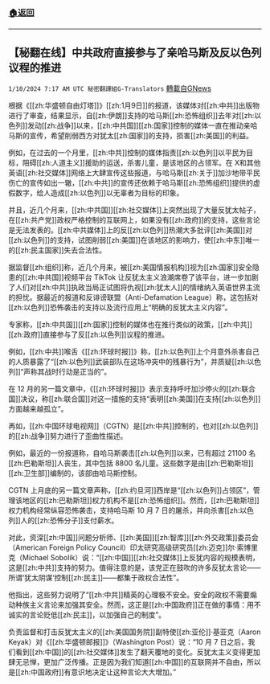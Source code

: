 ###  [:house:返回](README.md)
---


## 【秘翻在线】中共政府直接参与了亲哈马斯及反以色列议程的推进
`1/10/2024 7:17 AM UTC 秘密翻譯組G-Translators` [轉載自GNews](https://gnews.org/articles/2203678)

根据《[[zh:华盛顿自由灯塔]]》[[zh:1月9日]]的报道，该媒体对[[zh:中共]]出版物进行了审查，结果显示，自[[zh:伊朗]]支持的哈马斯[[zh:恐怖组织]]去年对[[zh:以色列]]发动[[zh:战争]]以来，[[zh:中共国]][[zh:国家]]控制的媒体一直在推动亲哈马斯的宣传，希望削弱西方对犹太[[zh:国家]]的支持，损害[[zh:美国]]的利益。

例如，在过去的一个月里，[[zh:中共]]控制的媒体指责[[zh:以色列]]以平民为目标，阻碍[[zh:人道主义]]援助的运送，杀害儿童，是该地区的占领军。在 X和其他英语[[zh:社交媒体]]网络上大肆宣传这些报道，与哈马斯[[zh:关于]]加沙地带平民伤亡的宣传如出一辙，[[zh:中共]]的宣传还依赖于哈马斯[[zh:恐怖组织]]提供的虚假数字，给人造成[[zh:以色列]]以无辜者为目标的印象。

并且，近几个月来，[[zh:中共国]][[zh:社交媒体]]上突然出现了大量反犹太帖子，在[[zh:共产党]]政权严格控制的互联网上，如果没有[[zh:政府]]的支持，这些言论是无法发表的。[[zh:中共媒体]]上的反[[zh:以色列]]热潮大多批评[[zh:美国]]对[[zh:以色列]]的支持，试图削弱[[zh:美国]]在该地区的影响力，使[[zh:中东]]唯一的[[zh:民主国家]]失去合法性。

据监督[[zh:组织]]称，近几个月来，被[[zh:美国情报机构]]视为[[zh:国家]]安全隐患的[[zh:中共国]]视频平台 TikTok 让反犹太主义浪潮席卷了该平台，进一步加剧了人们对[[zh:中共]]执政当局正试图将仇视[[zh:犹太人]]的情绪纳入英语世界主流的担忧。据最近的报道和反诽谤联盟（Anti-Defamation League）称，这包括对[[zh:以色列]]恐怖袭击的支持以及流行应用上“明确的反犹太主义内容”。

专家称，[[zh:中共国]][[zh:国家]]控制的媒体也在推行类似的政策，[[zh:中共]][[zh:政府]]直接参与了反[[zh:以色列]]议程的推进。

例如，[[zh:中共]]喉舌《[[zh:环球时报]]》称，[[zh:以色列]]上个月意外杀害自己的人质暴露了“[[zh:以色列]]武装部队在这场冲突中的残暴行为”，并质疑[[zh:以色列]]“声称其战时行动是正当的”。

在 12 月的另一篇文章中，《[[zh:环球时报]]》表示支持呼吁加沙停火的[[zh:联合国]]决议，称[[zh:联合国]]对这一措施的支持“表明[[zh:美国]]在支持[[zh:以色列]]方面越来越孤立”。

再如，[[zh:中国环球电视网]]（CGTN）是[[zh:中共]]控制的，也对[[zh:以色列]]的[[zh:战争]]努力进行了歪曲性描述。

例如，最近的一份报道称，自哈马斯袭击[[zh:以色列]]以来，已有超过 21100 名[[zh:巴勒斯坦]]人丧生，其中包括 8800 名儿童。这些数字是由[[zh:巴勒斯坦]][[zh:卫生部]]编制的，该部由哈马斯控制。

CGTN 上月底的另一篇文章声称，[[zh:约旦河]]西岸是“[[zh:以色列]]占领区”，管理该地区的[[zh:巴勒斯坦]]权力机构不是[[zh:恐怖组织]]。然而，[[zh:巴勒斯坦]]权力机构经常纵容恐怖袭击，支持哈马斯 10 月 7 日的屠杀，并向杀害[[zh:以色列]]人的[[zh:恐怖分子]]支付薪水。

对此，资深[[zh:中国]]问题分析师、[[zh:美国]][[zh:智库]][[zh:外交政策]]委员会（American Foreign Policy Council）印太研究高级研究员[[zh:迈克]]尔·索博里克（Michael Sobolik）说：“[[zh:中国]][[zh:社交媒体]]上反犹内容的规模表明，这是[[zh:中共]]支持的努力。值得注意的是，该党正在鼓吹的许多反犹太言论——所谓‘犹太阴谋‘控制[[zh:民主]]——都集于政权合法性”。

他指出，这些努力说明了“[[zh:中共]]精英的心理极不安全。安全的政权不需要煽动种族主义言论来加强其安全。然而，这正是[[zh:中国政府]]正在做的事情：用不诚实的言论贬低[[zh:民主]]，以加强自己的制度”。

负责监督和打击反犹太主义的[[zh:美国国务院]]副特使[[zh:亚伦]]·基亚克（Aaron Keyak）对《[[zh:华盛顿邮报]]》（Washington Post）说：“10 月 7 日之后，我们看到[[zh:中国]]的[[zh:社交媒体]]发生了翻天覆地的变化。反犹太主义变得更加肆无忌惮，更加广泛传播。正是因为我们知道[[zh:中国]]的互联网并不自由，所以是[[zh:中国政府]]有意识地决定让这种言论大大增加。”
